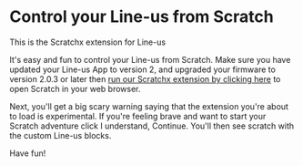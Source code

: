 # Control your Line-us from Scratch

This is the Scratchx extension for Line-us

It's easy and fun to control your Line-us from Scratch. Make sure you have updated your Line-us App to version 2, and upgraded your firmware to version 2.0.3 or later then [run our Scratchx extension by clicking here](http://scratchx.org/?url=http://Line-us.github.io/scratchx/Line-us.js#scratch) to open Scratch in your web browser.

Next, you'll get a big scary warning saying that the extension you're about to load is experimental. If you're feeling brave and want to start your Scratch adventure click I understand, Continue. You'll then see scratch with the custom Line-us blocks. 

Have fun!
